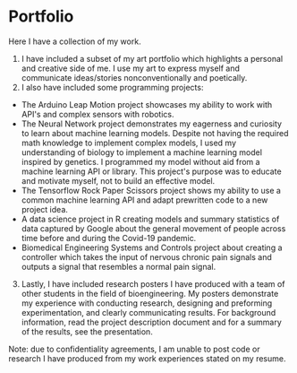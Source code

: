 # Portfolio

Here I have a collection of my work.
1. I have included a subset of my art portfolio which highlights a personal and creative side of me. I use my art to express myself and communicate ideas/stories nonconventionally and poetically. 
2. I also have included some programming projects:
  - The Arduino Leap Motion project showcases my ability to work with API's and complex sensors with robotics. 
  - The Neural Network project demonstrates my eagerness and curiosity to learn about machine learning models. Despite not having the required math knowledge to implement complex models, I used my understanding of biology to implement a machine learning model inspired by genetics. I programmed my model without aid from a machine learning API or library. This project's purpose was to educate and motivate myself, not to build an effective model. 
  - The Tensorflow Rock Paper Scissors project shows my ability to use a common machine learning API and adapt prewritten code to a new project idea. 
  - A data science project in R creating models and summary statistics of data captured by Google about the general movement of people across time before and during the Covid-19 pandemic. 
  - Biomedical Engineering Systems and Controls project about creating a controller which takes the input of nervous chronic pain signals and outputs a signal that resembles a normal pain signal. 
3. Lastly, I have included research posters I have produced with a team of other students in the field of bioengineering. My posters demonstrate my experience with conducting research, designing and preforming experimentation, and clearly communicating results. For background information, read the project description document and for a summary of the results, see the presentation. 

Note: due to confidentiality agreements, I am unable to post code or research I have produced from my work experiences stated on my resume.  
